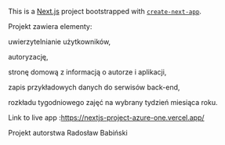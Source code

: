 This is a [Next.js](https://nextjs.org) project bootstrapped with [`create-next-app`](https://github.com/vercel/next.js/tree/canary/packages/create-next-app).

Projekt zawiera elementy:

uwierzytelnianie użytkowników,

autoryzację,

stronę domową z informacją o autorze i aplikacji,

zapis przykładowych danych do serwisów back-end,

rozkładu tygodniowego zajęć na wybrany tydzień miesiąca roku. 

Link to live app :https://nextjs-project-azure-one.vercel.app/

Projekt autorstwa Radosław Babiński